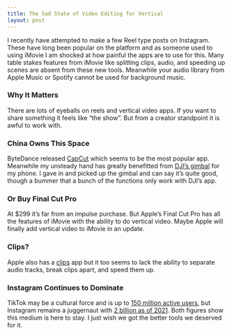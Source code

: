 ```yaml
---
title: The Sad State of Video Editing for Vertical
layout: post
---
```

I recently have attempted to make a few Reel type posts on Instagram. These have long been popular on the platform and as someone used to using iMovie I am shocked at how painful the apps are to use for this. Many table stakes features from iMovie like splitting clips, audio, and speeding up scenes are absent from these new tools. Meanwhile your audio library from Apple Music or Spotify cannot be used for background music.

### Why It Matters
There are lots of eyeballs on reels and vertical video apps. If you want to share something it feels like “the show”. But from a creator standpoint it is awful to work with.

### China Owns This Space
ByteDance released [CapCut](https://www.capcut.com) which seems to be the most popular app. Meanwhile my unsteady hand has greatly benefitted from [DJI’s gimbal](https://www.dji.com/products/handheld-imaging-devices#om-series) for my phone. I gave in and picked up the gimbal and can say it’s quite good, though a bummer that a bunch of the functions only work with DJI’s app.

### Or Buy Final Cut Pro
At $299 it’s far from an impulse purchase. But Apple’s Final Cut Pro has all the features of iMovie with the ability to do vertical video. Maybe Apple will finally add vertical video to iMovie in an update.

### Clips?
Apple also has a [clips](https://www.apple.com/clips/) app but it too seems to lack the ability to separate audio tracks, break clips apart, and speed them up. 

### Instagram Continues to Dominate
TikTok may be a cultural force and is up to [150 million active users](https://www.reuters.com/technology/tiktok-tell-congress-it-has-150-million-monthly-active-us-users-2023-03-20/), but Instagram remains a juggernaut with [2 billion as of 2021](https://www.cnbc.com/2021/12/14/instagram-surpasses-2-billion-monthly-users.html). Both figures show this medium is here to stay. I just wish we got the better tools we deserved for it.